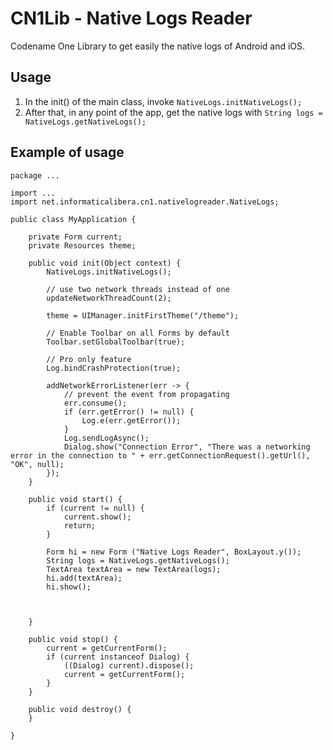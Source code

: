 # CN1Lib - Native Logs Reader

Codename One Library to get easily the native logs of Android and iOS.

## Usage

1. In the init() of the main class, invoke `NativeLogs.initNativeLogs();`
2. After that, in any point of the app, get the native logs with `String logs = NativeLogs.getNativeLogs();`

## Example of usage

```
package ...

import ...
import net.informaticalibera.cn1.nativelogreader.NativeLogs;

public class MyApplication {

    private Form current;
    private Resources theme;

    public void init(Object context) {
        NativeLogs.initNativeLogs();
        
        // use two network threads instead of one
        updateNetworkThreadCount(2);

        theme = UIManager.initFirstTheme("/theme");

        // Enable Toolbar on all Forms by default
        Toolbar.setGlobalToolbar(true);

        // Pro only feature
        Log.bindCrashProtection(true);

        addNetworkErrorListener(err -> {
            // prevent the event from propagating
            err.consume();
            if (err.getError() != null) {
                Log.e(err.getError());
            }
            Log.sendLogAsync();
            Dialog.show("Connection Error", "There was a networking error in the connection to " + err.getConnectionRequest().getUrl(), "OK", null);
        });
    }

    public void start() {
        if (current != null) {
            current.show();
            return;
        }
        
        Form hi = new Form ("Native Logs Reader", BoxLayout.y());
        String logs = NativeLogs.getNativeLogs();
        TextArea textArea = new TextArea(logs);
        hi.add(textArea);
        hi.show();
        
        

    }

    public void stop() {
        current = getCurrentForm();
        if (current instanceof Dialog) {
            ((Dialog) current).dispose();
            current = getCurrentForm();
        }
    }

    public void destroy() {
    }

}
```